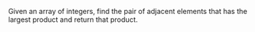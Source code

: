 Given an array of integers, find the pair of adjacent elements that has the largest product and return that product.
